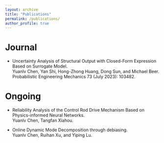 ```yaml
---
layout: archive
title: "Publications"
permalink: /publications/
author_profile: true
---
```


Journal
======

* Uncertainty Analysis of Structural Output with Closed-Form Expression Based on Surrogate Model. <br>
  Yuanlv Chen, Yan Shi, Hong-Zhong Huang, Dong Sun, and Michael Beer.  <br>
  Probabilistic Engineering Mechanics 73 (July 2023): 103482.

Ongoing
======
* Reliability Analysis of the Control Rod Drive Mechanism Based on Physics-informed Neural Networks. <br>
  Yuanlv Chen, Tangfan Xiahou. 

* Online Dynamic Mode Decomposition through debiasing. <br>
  Yuanlv Chen, Ruihan Xu, and Yiping Lu. 


  
